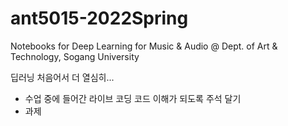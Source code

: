 # ant5015-2022Spring
Notebooks for Deep Learning for Music &amp; Audio @ Dept. of Art &amp; Technology, Sogang University

딥러닝 처음어서 더 열심히...
- 수업 중에 들어간 라이브 코딩 코드 이해가 되도록 주석 달기
- 과제